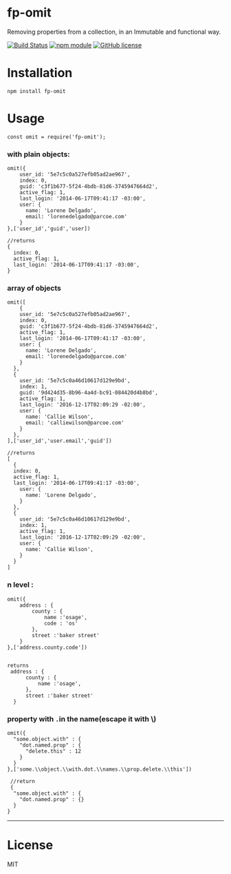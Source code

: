 # fp-omit

Removing properties from a collection, in an Immutable and functional way.

[![Build Status](https://travis-ci.com/ahhmarr/fp-omit.svg?branch=master)](https://travis-ci.com/ahhmarr/fp-omit)
[![npm module](https://badge.fury.io/js/fp-omit.svg)](https://www.npmjs.org/package/fp-omit)
[![GitHub license](https://img.shields.io/github/license/ahhmarr/fp-omit.svg)](https://github.com/ahhmarr/fp-omit/blob/master/LICENSE)

# Installation

```
npm install fp-omit
```

# Usage

```
const omit = require('fp-omit');
```

### with plain objects:

```
omit({
    user_id: '5e7c5c0a527efb05ad2ae967',
    index: 0,
    guid: 'c3f1b677-5f24-4bdb-81d6-3745947664d2',
    active_flag: 1,
    last_login: '2014-06-17T09:41:17 -03:00',
    user: {
      name: 'Lorene Delgado',
      email: 'lorenedelgado@parcoe.com'
    }
},['user_id','guid','user])

```

```
//returns
{
  index: 0,
  active_flag: 1,
  last_login: '2014-06-17T09:41:17 -03:00',
}
```

### array of objects

```
omit([
    {
    user_id: '5e7c5c0a527efb05ad2ae967',
    index: 0,
    guid: 'c3f1b677-5f24-4bdb-81d6-3745947664d2',
    active_flag: 1,
    last_login: '2014-06-17T09:41:17 -03:00',
    user: {
      name: 'Lorene Delgado',
      email: 'lorenedelgado@parcoe.com'
    }
  },
  {
    user_id: '5e7c5c0a46d10617d129e9bd',
    index: 1,
    guid: '9d424d35-8b96-4a4d-bc91-084420d4b8bd',
    active_flag: 1,
    last_login: '2016-12-17T02:09:29 -02:00',
    user: {
      name: 'Callie Wilson',
      email: 'calliewilson@parcoe.com'
    }
  },
],['user_id','user.email','guid'])

```

```
//returns
[
  {
  index: 0,
  active_flag: 1,
  last_login: '2014-06-17T09:41:17 -03:00',
    user: {
      name: 'Lorene Delgado',
    }
  },
  {
    user_id: '5e7c5c0a46d10617d129e9bd',
    index: 1,
    active_flag: 1,
    last_login: '2016-12-17T02:09:29 -02:00',
    user: {
      name: 'Callie Wilson',
    }
  }
]
```

### n level :

```
omit({
    address : {
        county : {
            name :'osage',
            code : 'os'
        },
        street :'baker street'
    }
},['address.county.code'])


```

```
returns
 address : {
      county : {
          name :'osage',
      },
      street :'baker street'
  }
```

### property with `.`in the name(escape it with \\)

```
omit({
  "some.object.with" : {
    "dot.named.prop" : {
      "delete.this" : 12
    }
  }
},['some.\\object.\\with.dot.\\names.\\prop.delete.\\this'])
```

```
 //return
 {
  "some.object.with" : {
    "dot.named.prop" : {}
  }
}
```

---

# License

MIT
